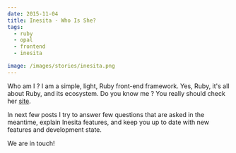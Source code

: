 ```yaml
---
date: 2015-11-04
title: Inesita - Who Is She?
tags:
  - ruby
  - opal
  - frontend
  - inesita

image: /images/stories/inesita.png
---
```


Who am I ? I am a simple, light, Ruby front-end framework. Yes, Ruby, it's all about Ruby, and its ecosystem.
Do you know me ? You really should check her [site](http://inesita-rb.github.io/).

In next few posts I try to answer few questions that are asked in the meantime, explain Inesita features, and keep you up to date with new features and development state.

We are in touch!
